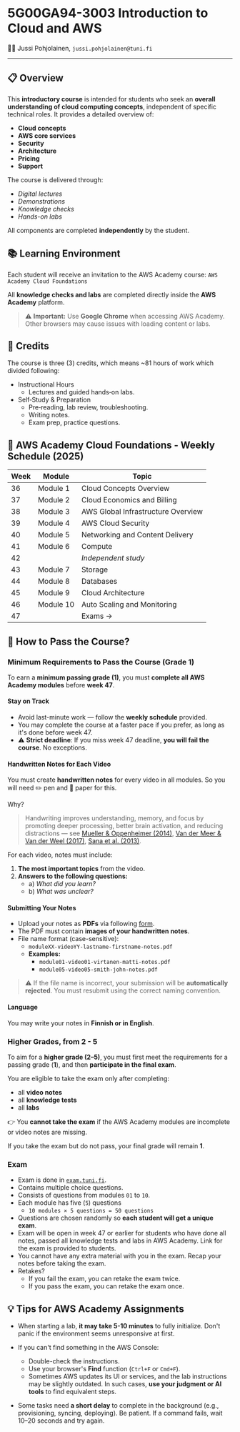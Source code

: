 # 5G00GA94-3003 Introduction to Cloud and AWS

🧑‍💻 Jussi Pohjolainen, `jussi.pohjolainen@tuni.fi`

---

## 📋 Overview

This **introductory course** is intended for students who seek an **overall understanding of cloud computing concepts**, independent of specific technical roles.
It provides a detailed overview of:

- **Cloud concepts**
- **AWS core services**
- **Security**
- **Architecture**
- **Pricing**
- **Support**

The course is delivered through:

- _Digital lectures_
- _Demonstrations_
- _Knowledge checks_
- _Hands-on labs_

All components are completed **independently** by the student.

## 📚 Learning Environment

Each student will receive an invitation to the AWS Academy course:
`AWS Academy Cloud Foundations`

All **knowledge checks and labs** are completed directly inside the **AWS Academy** platform.

> ⚠️ **Important:** Use **Google Chrome** when accessing AWS Academy.
> Other browsers may cause issues with loading content or labs.

## 🏅 Credits

The course is three (3) credits, which means ~81 hours of work which divided following:

- Instructional Hours
  - Lectures and guided hands‑on labs.
- Self‑Study & Preparation
  - Pre‑reading, lab review, troubleshooting.
  - Writing notes.
  - Exam prep, practice questions.

## 📅 AWS Academy Cloud Foundations - Weekly Schedule (2025)

| Week | Module    | Topic                              |
| ---- | --------- | ---------------------------------- |
| 36   | Module 1  | Cloud Concepts Overview            |
| 37   | Module 2  | Cloud Economics and Billing        |
| 38   | Module 3  | AWS Global Infrastructure Overview |
| 39   | Module 4  | AWS Cloud Security                 |
| 40   | Module 5  | Networking and Content Delivery    |
| 41   | Module 6  | Compute                            |
| 42   |           | _Independent study_                |
| 43   | Module 7  | Storage                            |
| 44   | Module 8  | Databases                          |
| 45   | Module 9  | Cloud Architecture                 |
| 46   | Module 10 | Auto Scaling and Monitoring        |
| 47   |           | Exams →                            |

## 🎯 How to Pass the Course?

### Minimum Requirements to Pass the Course (Grade 1)

To earn a **minimum passing grade (1)**, you must **complete all AWS Academy modules** before **week 47**.

#### Stay on Track

- Avoid last-minute work — follow the **weekly schedule** provided.
- You may complete the course at a faster pace if you prefer, as long as it's done before week 47.
- ⚠️ **Strict deadline**: If you miss week 47 deadline, **you will fail the course**. No exceptions.

#### Handwritten Notes for Each Video

You must create **handwritten notes** for every video in all modules. So you will need ✏️ pen and 📄 paper for this.

Why?

> Handwriting improves understanding, memory, and focus by promoting
> deeper processing, better brain activation, and reducing distractions — see [Mueller & Oppenheimer (2014)](https://doi.org/10.1177/0956797614524581), [Van der Meer & Van der Weel (2017)](https://doi.org/10.3389/fpsyg.2017.00706), [Sana et al. (2013)](https://doi.org/10.1016/j.compedu.2012.10.003).

For each video, notes must include:

1. **The most important topics** from the video.
2. **Answers to the following questions:**
   - a) _What did you learn?_
   - b) _What was unclear?_

#### Submitting Your Notes

- Upload your notes as **PDFs** via following [form](https://forms.cloud.microsoft/Pages/ResponsePage.aspx?id=r0Rp-nzM2EyRVMARMnmJELTaXhmZ3l1Al4wTyiKl20lUNEQ0OVZPVTBENThUTERSUzBOMUFVVFQySy4u).
- The PDF must contain **images of your handwritten notes**.
- File name format (case-sensitive):
  - `moduleXX-videoYY-lastname-firstname-notes.pdf`
  - **Examples:**
    - `module01-video01-virtanen-matti-notes.pdf`
    - `module05-video05-smith-john-notes.pdf`

> ⚠️ If the file name is incorrect, your submission will be **automatically rejected**. You must resubmit using the correct naming convention.

#### Language

You may write your notes in **Finnish or in English**.

### Higher Grades, from 2 - 5

To aim for a **higher grade (2–5)**, you must first meet the requirements for a passing grade (**1**), and then **participate in the final exam**.

You are eligible to take the exam only after completing:

- all **video notes**
- all **knowledge tests**
- all **labs**

👉 You **cannot take the exam** if the AWS Academy modules are incomplete or video notes are missing.

If you take the exam but do not pass, your final grade will remain **1**.

### Exam

- Exam is done in [`exam.tuni.fi`](https://sites.tuni.fi/exam/).
- Contains multiple choice questions.
- Consists of questions from modules `01` to `10`.
- Each module has five (`5`) questions
  - `10 modules × 5 questions = 50 questions`
- Questions are chosen randomly so **each student will get a unique exam**.
- Exam will be open in week 47 or earlier for students who have done all notes, passed all knowledge tests and labs in AWS Academy. Link for the exam is provided to students.
- You cannot have any extra material with you in the exam. Recap your notes before taking the exam.
- Retakes?
  - If you fail the exam, you can retake the exam twice.
  - If you pass the exam, you can retake the exam once.

## 💡 Tips for AWS Academy Assignments

- When starting a lab, **it may take 5-10 minutes** to fully initialize. Don't panic if the environment seems unresponsive at first.

- If you can't find something in the AWS Console:

  - Double-check the instructions.
  - Use your browser's **Find** function (`Ctrl+F` or `Cmd+F`).
  - Sometimes AWS updates its UI or services, and the lab instructions may be slightly outdated. In such cases, **use your judgment or AI tools** to find equivalent steps.

- Some tasks need **a short delay** to complete in the background (e.g., provisioning, syncing, deploying). Be patient. If a command fails, wait 10–20 seconds and try again.
